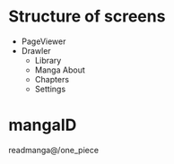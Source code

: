 # Structure of screens

- PageViewer
- Drawler
  - Library
  - Manga About
  - Chapters
  - Settings

# mangaID

readmanga@/one_piece
